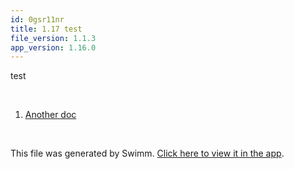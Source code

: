 ```yaml
---
id: 0gsr11nr
title: 1.17 test
file_version: 1.1.3
app_version: 1.16.0
---
```


<!-- Intro - Do not remove this comment -->
test

<br/>

<!-- Steps - Do not remove this comment -->
1. [Another doc](another-doc.jmt3qyqt.sw.md)


<br/>

This file was generated by Swimm. [Click here to view it in the app](https://swimm-web-app.web.app/repos/Z2l0aHViJTNBJTNBY3NoYXJwLXNoYXVsLXRlc3QlM0ElM0Fzd2ltbWlv/playlists/0gsr11nr).
